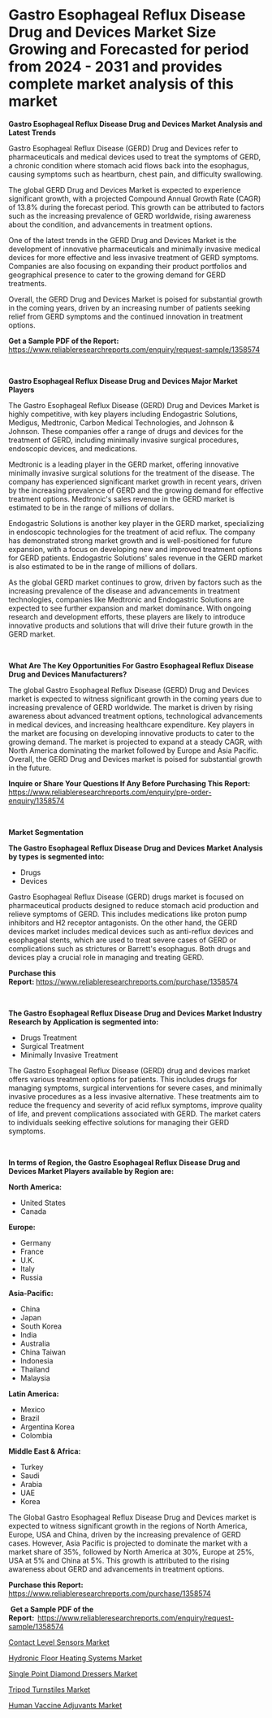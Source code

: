 <p><h1>Gastro Esophageal Reflux Disease Drug and Devices Market Size Growing and Forecasted for period from 2024 - 2031 and provides complete market analysis of this market</h1></p><p><strong>Gastro Esophageal Reflux Disease Drug and Devices Market Analysis and Latest Trends</strong></p>
<p><p>Gastro Esophageal Reflux Disease (GERD) Drug and Devices refer to pharmaceuticals and medical devices used to treat the symptoms of GERD, a chronic condition where stomach acid flows back into the esophagus, causing symptoms such as heartburn, chest pain, and difficulty swallowing.</p><p>The global GERD Drug and Devices Market is expected to experience significant growth, with a projected Compound Annual Growth Rate (CAGR) of 13.8% during the forecast period. This growth can be attributed to factors such as the increasing prevalence of GERD worldwide, rising awareness about the condition, and advancements in treatment options.</p><p>One of the latest trends in the GERD Drug and Devices Market is the development of innovative pharmaceuticals and minimally invasive medical devices for more effective and less invasive treatment of GERD symptoms. Companies are also focusing on expanding their product portfolios and geographical presence to cater to the growing demand for GERD treatments.</p><p>Overall, the GERD Drug and Devices Market is poised for substantial growth in the coming years, driven by an increasing number of patients seeking relief from GERD symptoms and the continued innovation in treatment options.</p></p>
<p><strong>Get a Sample PDF of the Report:&nbsp;</strong> <a href="https://www.reliableresearchreports.com/enquiry/request-sample/1358574">https://www.reliableresearchreports.com/enquiry/request-sample/1358574</a></p>
<p>&nbsp;</p>
<p><strong>Gastro Esophageal Reflux Disease Drug and Devices Major Market Players</strong></p>
<p><p>The Gastro Esophageal Reflux Disease (GERD) Drug and Devices Market is highly competitive, with key players including Endogastric Solutions, Medigus, Medtronic, Carbon Medical Technologies, and Johnson & Johnson. These companies offer a range of drugs and devices for the treatment of GERD, including minimally invasive surgical procedures, endoscopic devices, and medications.</p><p>Medtronic is a leading player in the GERD market, offering innovative minimally invasive surgical solutions for the treatment of the disease. The company has experienced significant market growth in recent years, driven by the increasing prevalence of GERD and the growing demand for effective treatment options. Medtronic's sales revenue in the GERD market is estimated to be in the range of millions of dollars.</p><p>Endogastric Solutions is another key player in the GERD market, specializing in endoscopic technologies for the treatment of acid reflux. The company has demonstrated strong market growth and is well-positioned for future expansion, with a focus on developing new and improved treatment options for GERD patients. Endogastric Solutions' sales revenue in the GERD market is also estimated to be in the range of millions of dollars.</p><p>As the global GERD market continues to grow, driven by factors such as the increasing prevalence of the disease and advancements in treatment technologies, companies like Medtronic and Endogastric Solutions are expected to see further expansion and market dominance. With ongoing research and development efforts, these players are likely to introduce innovative products and solutions that will drive their future growth in the GERD market.</p></p>
<p>&nbsp;</p>
<p><strong>What Are The Key Opportunities For Gastro Esophageal Reflux Disease Drug and Devices Manufacturers?</strong></p>
<p><p>The global Gastro Esophageal Reflux Disease (GERD) Drug and Devices market is expected to witness significant growth in the coming years due to increasing prevalence of GERD worldwide. The market is driven by rising awareness about advanced treatment options, technological advancements in medical devices, and increasing healthcare expenditure. Key players in the market are focusing on developing innovative products to cater to the growing demand. The market is projected to expand at a steady CAGR, with North America dominating the market followed by Europe and Asia Pacific. Overall, the GERD Drug and Devices market is poised for substantial growth in the future.</p></p>
<p><strong>Inquire or Share Your Questions If Any Before Purchasing This Report:</strong> <a href="https://www.reliableresearchreports.com/enquiry/pre-order-enquiry/1358574">https://www.reliableresearchreports.com/enquiry/pre-order-enquiry/1358574</a></p>
<p>&nbsp;</p>
<p><strong>Market Segmentation</strong></p>
<p><strong>The Gastro Esophageal Reflux Disease Drug and Devices Market Analysis by types is segmented into:</strong></p>
<p><ul><li>Drugs</li><li>Devices</li></ul></p>
<p><p>Gastro Esophageal Reflux Disease (GERD) drugs market is focused on pharmaceutical products designed to reduce stomach acid production and relieve symptoms of GERD. This includes medications like proton pump inhibitors and H2 receptor antagonists. On the other hand, the GERD devices market includes medical devices such as anti-reflux devices and esophageal stents, which are used to treat severe cases of GERD or complications such as strictures or Barrett's esophagus. Both drugs and devices play a crucial role in managing and treating GERD.</p></p>
<p><strong>Purchase this Report:&nbsp;</strong><a href="https://www.reliableresearchreports.com/purchase/1358574">https://www.reliableresearchreports.com/purchase/1358574</a></p>
<p>&nbsp;</p>
<p><strong>The Gastro Esophageal Reflux Disease Drug and Devices Market Industry Research by Application is segmented into:</strong></p>
<p><ul><li>Drugs Treatment</li><li>Surgical Treatment</li><li>Minimally Invasive Treatment</li></ul></p>
<p><p>The Gastro Esophageal Reflux Disease (GERD) drug and devices market offers various treatment options for patients. This includes drugs for managing symptoms, surgical interventions for severe cases, and minimally invasive procedures as a less invasive alternative. These treatments aim to reduce the frequency and severity of acid reflux symptoms, improve quality of life, and prevent complications associated with GERD. The market caters to individuals seeking effective solutions for managing their GERD symptoms.</p></p>
<p>&nbsp;</p>
<p><strong>In terms of Region, the Gastro Esophageal Reflux Disease Drug and Devices Market Players available by Region are:</strong></p>
<p>
    <p> <strong> North America: </strong>
        <ul>
            <li>United States</li>
            <li>Canada</li>
        </ul>
        </p> 
    <p> <strong> Europe: </strong>
        <ul>
            <li>Germany</li>
            <li>France</li>
            <li>U.K.</li>
            <li>Italy</li>
            <li>Russia</li>
        </ul>
        </p> 
    <p> <strong> Asia-Pacific: </strong>
        <ul>
            <li>China</li>
            <li>Japan</li>
            <li>South Korea</li>
            <li>India</li>
            <li>Australia</li>
            <li>China Taiwan</li>
            <li>Indonesia</li>
            <li>Thailand</li>
            <li>Malaysia</li>
        </ul>
        </p> 
    <p> <strong> Latin America: </strong>
        <ul>
            <li>Mexico</li>
            <li>Brazil</li>
            <li>Argentina Korea</li>
            <li>Colombia</li>
        </ul>
        </p> 
    <p> <strong> Middle East & Africa: </strong>
        <ul>
            <li>Turkey</li>
            <li>Saudi</li>
            <li>Arabia</li>
            <li>UAE</li>
            <li>Korea</li>
        </ul>
    </p>
    </p>
<p><p>The Global Gastro Esophageal Reflux Disease Drug and Devices market is expected to witness significant growth in the regions of North America, Europe, USA and China, driven by the increasing prevalence of GERD cases. However, Asia Pacific is projected to dominate the market with a market share of 35%, followed by North America at 30%, Europe at 25%, USA at 5% and China at 5%. This growth is attributed to the rising awareness about GERD and advancements in treatment options.</p></p>
<p><strong>Purchase this Report: </strong><a href="https://www.reliableresearchreports.com/purchase/1358574">https://www.reliableresearchreports.com/purchase/1358574</a></p>
<p>&nbsp;<strong>Get a Sample PDF of the Report:&nbsp;&nbsp;</strong><a href="https://www.reliableresearchreports.com/enquiry/request-sample/1358574">https://www.reliableresearchreports.com/enquiry/request-sample/1358574</a></p>
<p><strong></strong></p>
<p><p><a href="https://github.com/aashishrp/Market-Research-Report-List-2/blob/main/contact-level-sensors-market.md">Contact Level Sensors Market</a></p><p><a href="https://medium.com/@garettbauch/hydronic-floor-heating-systems-market-outlook-industry-overview-and-forecast-2024-to-2031-f92c2c3d4739">Hydronic Floor Heating Systems Market</a></p><p><a href="https://medium.com/@garettbauch/single-point-diamond-dressers-market-size-cagr-trends-2024-2030-07e0f7489e68">Single Point Diamond Dressers Market</a></p><p><a href="https://medium.com/@garettbauch/tripod-turnstiles-market-furnishes-information-on-market-share-market-trends-and-market-growth-e9d230a0f01b">Tripod Turnstiles Market</a></p><p><a href="https://github.com/irfadac/Market-Research-Report-List-1/blob/main/human-vaccine-adjuvants-market.md">Human Vaccine Adjuvants Market</a></p></p>